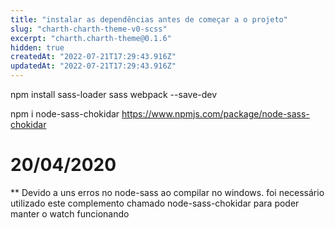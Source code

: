 ```yaml
---
title: "instalar as dependências antes de começar a o projeto"
slug: "charth-charth-theme-v0-scss"
excerpt: "charth.charth-theme@0.1.6"
hidden: true
createdAt: "2022-07-21T17:29:43.916Z"
updatedAt: "2022-07-21T17:29:43.916Z"
---
```

npm install sass-loader sass webpack --save-dev

npm i node-sass-chokidar
https://www.npmjs.com/package/node-sass-chokidar

# 20/04/2020

\*\* Devido a uns erros no node-sass ao compilar no windows. foi necessário utilizado este complemento chamado node-sass-chokidar para poder manter o watch funcionando
